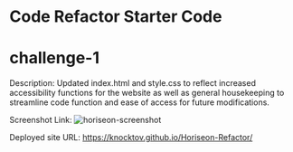 # Code Refactor Starter Code
# challenge-1

Description: Updated index.html and style.css to reflect increased accessibility functions for the website as well as general housekeeping to streamline code function and ease of access for future modifications.

Screenshot Link: ![horiseon-screenshot](https://user-images.githubusercontent.com/100230142/162643804-09ea7491-497b-462a-980a-ce2e7b760da2.png)

Deployed site URL: https://knocktov.github.io/Horiseon-Refactor/
